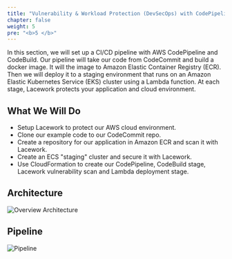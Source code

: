 ```yaml
---
title: "Vulnerability & Workload Protection (DevSecOps) with CodePipeline, CodeBuild, ECR & ECS"
chapter: false
weight: 5
pre: "<b>5 </b>"
---
```


In this section, we will set up a CI/CD pipeline with AWS CodePipeline and CodeBuild. Our pipeline will take our code from CodeCommit and build a docker image. It will the image to Amazon Elastic Container Registry (ECR). Then we will deploy it to a staging environment that runs on an Amazon Elastic Kubernetes Service (EKS) cluster using a Lambda function. At each stage, Lacework protects your application and cloud environment.

## What We Will Do

* Setup Lacework to protect our AWS cloud environment.
* Clone our example code to our CodeCommit repo.
* Create a repository for our application in Amazon ECR and scan it with Lacework.
* Create an ECS "staging" cluster and secure it with Lacework.
* Use CloudFormation to create our CodePipeline, CodeBuild stage, Lacework vulnerability scan and Lambda deployment stage.

## Architecture
![Overview Architecture](images/devsecops-architecture.png)

## Pipeline
![Pipeline](images/devsecops-pipeline.png)


